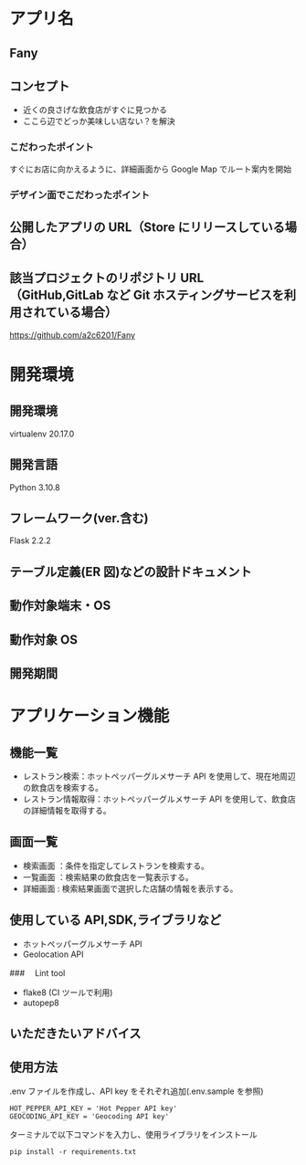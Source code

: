 # アプリ名

## Fany

## コンセプト

- 近くの良さげな飲食店がすぐに見つかる
- ここら辺でどっか美味しい店ない？を解決

### こだわったポイント

すぐにお店に向かえるように、詳細画面から Google Map でルート案内を開始

### デザイン面でこだわったポイント

## 公開したアプリの URL（Store にリリースしている場合）

## 該当プロジェクトのリポジトリ URL（GitHub,GitLab など Git ホスティングサービスを利用されている場合）

https://github.com/a2c6201/Fany

# 開発環境

## 開発環境

virtualenv 20.17.0

## 開発言語

Python 3.10.8

## フレームワーク(ver.含む)

Flask 2.2.2

## テーブル定義(ER 図)などの設計ドキュメント

## 動作対象端末・OS

## 動作対象 OS

## 開発期間

# アプリケーション機能

## 機能一覧

- レストラン検索：ホットペッパーグルメサーチ API を使用して、現在地周辺の飲食店を検索する。
- レストラン情報取得：ホットペッパーグルメサーチ API を使用して、飲食店の詳細情報を取得する。
  <!-- - 電話アプリ連携：飲食店の電話番号を電話アプリに連携する。 -->
  <!-- - 地図アプリ連携：飲食店の所在地を地図アプリに連携する。 -->

## 画面一覧

- 検索画面 ：条件を指定してレストランを検索する。
- 一覧画面 ：検索結果の飲食店を一覧表示する。
- 詳細画面 : 検索結果画面で選択した店舗の情報を表示する。

## 使用している API,SDK,ライブラリなど

- ホットペッパーグルメサーチ API
- Geolocation API

###　 Lint tool

- flake8 (CI ツールで利用)
- autopep8

## いただきたいアドバイス

## 使用方法

.env ファイルを作成し、API key をそれぞれ追加(.env.sample を参照)

```
HOT_PEPPER_API_KEY = 'Hot Pepper API key'
GEOCODING_API_KEY = 'Geocoding API key'
```

ターミナルで以下コマンドを入力し、使用ライブラリをインストール

```
pip install -r requirements.txt
```
